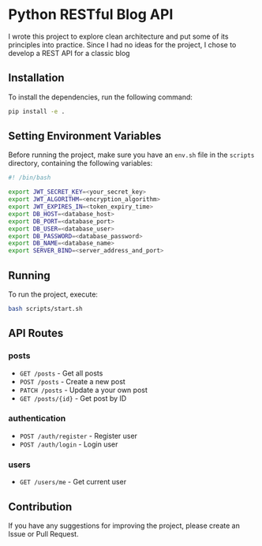 # Python RESTful Blog API

I wrote this project to explore clean architecture and put some of its principles into practice. Since I had no ideas for the project, I chose to develop a REST API for a classic blog

## Installation

To install the dependencies, run the following command:

```bash
pip install -e .
```

## Setting Environment Variables

Before running the project, make sure you have an `env.sh` file in the `scripts` directory, containing the following variables:

```bash
#! /bin/bash

export JWT_SECRET_KEY=<your_secret_key>
export JWT_ALGORITHM=<encryption_algorithm>
export JWT_EXPIRES_IN=<token_expiry_time>
export DB_HOST=<database_host>
export DB_PORT=<database_port>
export DB_USER=<database_user>
export DB_PASSWORD=<database_password>
export DB_NAME=<database_name>
export SERVER_BIND=<server_address_and_port>
```

## Running

To run the project, execute:

```bash
bash scripts/start.sh
```

## API Routes

### posts
- `GET /posts` - Get all posts
- `POST /posts` - Create a new post
- `PATCH /posts` - Update a your own post
- `GET /posts/{id}` - Get post by ID

### authentication
- `POST /auth/register` - Register user
- `POST /auth/login` - Login user

### users
- `GET /users/me` - Get current user

## Contribution

If you have any suggestions for improving the project, please create an Issue or Pull Request.
